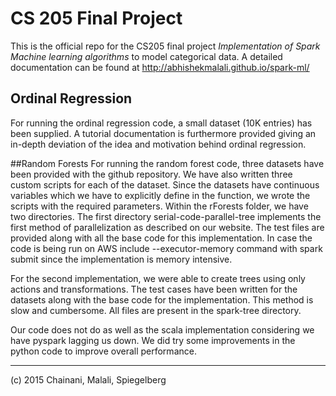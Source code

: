 # CS 205 Final Project

This is the official repo for the CS205 final project *Implementation of Spark Machine learning algorithms* to model categorical data. A detailed documentation can be found at <http://abhishekmalali.github.io/spark-ml/>

## Ordinal Regression
For running the ordinal regression code, a small dataset (10K entries) has been supplied. A tutorial documentation is furthermore provided giving an in-depth deviation of the idea and motivation behind ordinal regression.

##Random Forests
For running the random forest code, three datasets have been provided with the github repository. We have also written three custom scripts for each of the dataset. Since the datasets have continuous variables which we have to explicitly define in the function, we wrote the scripts with the required parameters. Within the rForests folder, we have two directories. The first directory serial-code-parallel-tree implements the first method of parallelization as described on our website. The test files are provided along with all the base code for this implementation. In case the code is being run on AWS include --executor-memory command with spark submit since the implementation is memory intensive.

For the second implementation, we were able to create trees using only actions and transformations. The test cases have been written for the datasets along with the base code for the implementation. This method is slow and cumbersome. All files are present in the spark-tree directory.

Our code does not do as well as the scala implementation considering we have pyspark lagging us down. We did try some improvements in the python code to improve overall performance.

---
(c) 2015 Chainani, Malali, Spiegelberg
